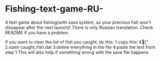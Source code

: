 # Fishing-text-game-RU-
A text game about fishing(with save system, so your precious fish won't dissapear after the next launch)! There is only Russian translation. Check README if you have a problem. 

If you want to clear the list of fish you 
caught, do this:
1.copy this: 
€]”.
2.open caught_fish.dat
3.delete everything in the file
4.paste the text from step 1
This will also help if something wrong with the
save file happens
